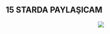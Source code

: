 ## 15 STARDA PAYLAŞICAM

<div align="center">
   <a href="https://github.com/BetaWile">
      <img src="https://betaaa.has-a-hot.mom/55orRHk8J.gif">
   </a>
</div>
